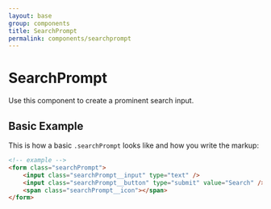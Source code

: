 ```yaml
---
layout: base
group: components
title: SearchPrompt
permalink: components/searchprompt
---
```


# SearchPrompt

<p class="intro">Use this component to create a prominent search input.</p>

## Basic Example

This is how a basic `.searchPrompt` looks like and how you write the markup:

```html
<!-- example -->
<form class="searchPrompt">
    <input class="searchPrompt__input" type="text" />
    <input class="searchPrompt__button" type="submit" value="Search" />
    <span class="searchPrompt__icon"></span>
</form>
```